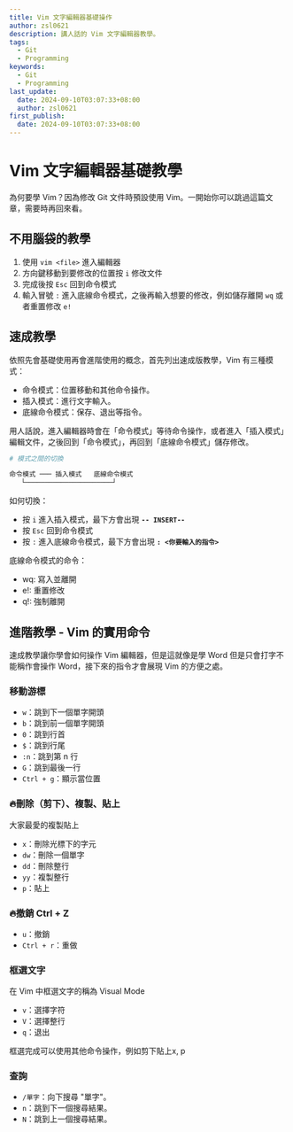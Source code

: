 ```yaml
---
title: Vim 文字編輯器基礎操作
author: zsl0621
description: 講人話的 Vim 文字編輯器教學。
tags:
  - Git
  - Programming
keywords:
  - Git
  - Programming
last_update:
  date: 2024-09-10T03:07:33+08:00
  author: zsl0621
first_publish:
  date: 2024-09-10T03:07:33+08:00
---
```


# Vim 文字編輯器基礎教學

為何要學 Vim？因為修改 Git 文件時預設使用 Vim。一開始你可以跳過這篇文章，需要時再回來看。

## 不用腦袋的教學

1. 使用 `vim <file>` 進入編輯器
2. 方向鍵移動到要修改的位置按 `i` 修改文件
3. 完成後按 `Esc` 回到命令模式
4. 輸入冒號 `:` 進入底線命令模式，之後再輸入想要的修改，例如儲存離開 `wq` 或者重置修改 `e!`

## 速成教學

依照先會基礎使用再會進階使用的概念，首先列出速成版教學，Vim 有三種模式：

- 命令模式：位置移動和其他命令操作。
- 插入模式：進行文字輸入。
- 底線命令模式：保存、退出等指令。

用人話說，進入編輯器時會在「命令模式」等待命令操作，或者進入「插入模式」編輯文件，之後回到「命令模式」，再回到「底線命令模式」儲存修改。

```sh
# 模式之間的切換

命令模式 ─── 插入模式   底線命令模式
   └──────────────────────┘
```

如何切換：

- 按 `i` 進入插入模式，最下方會出現 **`-- INSERT--`**
- 按 `Esc` 回到命令模式
- 按 `:` 進入底線命令模式，最下方會出現 **`: <你要輸入的指令>`**

底線命令模式的命令：

- wq: 寫入並離開
- e!: 重置修改
- q!: 強制離開

## 進階教學 - Vim 的實用命令

速成教學讓你學會如何操作 Vim 編輯器，但是這就像是學 Word 但是只會打字不能稱作會操作 Word，接下來的指令才會展現 Vim 的方便之處。

### 移動游標

- `w`：跳到下一個單字開頭
- `b`：跳到前一個單字開頭
- `0`：跳到行首
- `$`：跳到行尾
- `:n`：跳到第 n 行
- `G`：跳到最後一行
- `Ctrl + g`：顯示當位置

### 🔥刪除（剪下）、複製、貼上

大家最愛的複製貼上

- `x`：刪除光標下的字元
- `dw`：刪除一個單字
- `dd`：刪除整行
- `yy`：複製整行
- `p`：貼上

### 🔥撤銷 Ctrl + Z

- `u`：撤銷
- `Ctrl + r`：重做

### 框選文字

在 Vim 中框選文字的稱為 Visual Mode

- `v`：選擇字符
- `V`：選擇整行
- `q`：退出

框選完成可以使用其他命令操作，例如剪下貼上x, p

### 查詢

- `/單字`：向下搜尋 "單字"。
- `n`：跳到下一個搜尋結果。
- `N`：跳到上一個搜尋結果。
